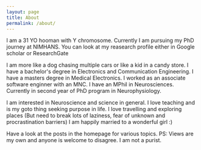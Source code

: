 ```yaml
---
layout: page
title: About
permalink: /about/
---
```


I am a 31 YO hooman with Y chromosome. Currently I am pursuing my PhD journey at NIMHANS.
You can look at my reasearch profile either in Google scholar or ResearchGate

I am more like a dog chasing multiple cars or like a kid in a candy store.
I have a bachelor's degree in Electronics and Communication Engineering.
I have a masters degree in Medical Electronics.
I worked as an associate software enginner with an MNC.
I have an MPhil in Neurosciences.
Currently in second year of PhD program in Neurophysiology.

I am interested in Neuroscience and science in general.
I love teaching and is my goto thing seeking purpose in life.
I love travelling and exploring places (But need to break lots of laziness, fear of unknown and procrastination barriers)
I am happily married to a wonderful girl :)

Have a look at the posts in the homepage for various topics.
PS: Views are my own and anyone is welcome to disagree. I am not a purist.

[jekyll-organization]: https://github.com/jekyll
